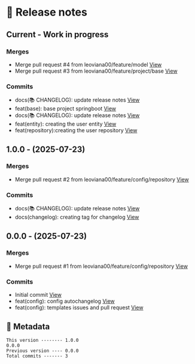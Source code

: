 # 🎁 Release notes

## Current - Work in progress
### Merges
*  Merge pull request #4 from leoviana00/feature/model [View](https://github.com/leoviana00/simple-crud-springboot-project/commits/9ddbe9c7f3c609347dc52270b5139f2f88a3dcea)
*  Merge pull request #3 from leoviana00/feature/project/base [View](https://github.com/leoviana00/simple-crud-springboot-project/commits/aba5e628b0e9fd98e0a6551cf5af6072090e7e22)
### Commits
*  docs(📚 CHANGELOG): update release notes [View](https://github.com/leoviana00/simple-crud-springboot-project/commits/bcd7dc4b85465f41b05d846d017c07ec99f0eb02)
*  feat(base): base project springboot [View](https://github.com/leoviana00/simple-crud-springboot-project/commits/c3ad3075be697ecaaacb90646bfb50f235f48fd2)
*  docs(📚 CHANGELOG): update release notes [View](https://github.com/leoviana00/simple-crud-springboot-project/commits/a2e15eeff65d26697b26204ab203259a4c1af14a)
*  feat(entity): creating the user entity [View](https://github.com/leoviana00/simple-crud-springboot-project/commits/ca5e20e352270cbe2d2fac54b9b4a381b153d1a8)
*  feat(repository):creating the user repository [View](https://github.com/leoviana00/simple-crud-springboot-project/commits/4924209d8dfea40e66b3e8d29164e69bffecec76)



## 1.0.0 - (2025-07-23)
### Merges
*  Merge pull request #2 from leoviana00/feature/config/repository [View](https://github.com/leoviana00/simple-crud-springboot-project/commits/0afacf921096be1d0b3f4071daea424b98f7bf11)
### Commits
*  docs(📚 CHANGELOG): update release notes [View](https://github.com/leoviana00/simple-crud-springboot-project/commits/2bfee1bac19f82fac9be8ac9a4152680e55ec6d4)
*  docs(changelog):  creating tag for changelog [View](https://github.com/leoviana00/simple-crud-springboot-project/commits/de7fb8efed3e52c424bf889789ff3cd45e044388)



## 0.0.0 - (2025-07-23)
### Merges
*  Merge pull request #1 from leoviana00/feature/config/repository [View](https://github.com/leoviana00/simple-crud-springboot-project/commits/e2cdba4be588e2b0fa90285ba7bdecfa4bf9ae7e)
### Commits
*  Initial commit [View](https://github.com/leoviana00/simple-crud-springboot-project/commits/b0d4d70ca4f257f37c4034c0c099ce4646e13185)
*  feat(config): config autochangelog [View](https://github.com/leoviana00/simple-crud-springboot-project/commits/17433ad3e66a1804130ceb967adccee51e7a25b7)
*  feat(config): templates issues and pull request [View](https://github.com/leoviana00/simple-crud-springboot-project/commits/67b183a42dea44bb4a679febaff19104d9607520)
## 📝 Metadata
```
This version -------- 1.0.0
0.0.0
Previous version ---- 0.0.0
Total commits ------- 3
```
